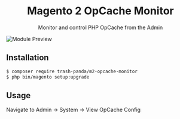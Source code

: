 <h1 align="center">Magento 2 OpCache Monitor</h1>

<p align="center">Monitor and control PHP OpCache from the Admin </p>

![Module Preview](https://cloud.githubusercontent.com/assets/2817002/22761808/ade7eb82-ee5c-11e6-837b-837fdff611aa.png)

## Installation

```sh
$ composer require trash-panda/m2-opcache-monitor
$ php bin/magento setup:upgrade
```

## Usage

Navigate to Admin -> System -> View OpCache Config

